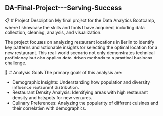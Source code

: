 ## DA-Final-Project---Serving-Success

📋 # Project Description
My final project for the Data Analytics Bootcamp, where I showcase the skills and tools I have acquired, including data collection, cleaning, analysis, and visualization.

The project focuses on analyzing restaurant locations in Berlin to identify key patterns and actionable insights for selecting the optimal location for a new restaurant. This real-world scenario not only demonstrates technical proficiency but also applies data-driven methods to a practical business challenge.

🎯 # Analysis Goals
The primary goals of this analysis are:

- Demographic Insights: Understanding how population and diversity influence restaurant distribution.
- Restaurant Density Analysis: Identifying areas with high restaurant density and hotspots for new ventures.
- Culinary Preferences: Analyzing the popularity of different cuisines and their correlation with demographics.
